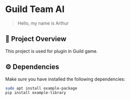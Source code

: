 # Guild Team AI

> Hello, my name is Arthur

## 📌 Project Overview
This project is used for plugin in Guild game.  

## ⚙️ Dependencies
Make sure you have installed the following dependencies:
```bash
sudo apt install example-package
pip install example-library

